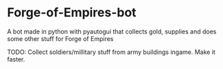 # Forge-of-Empires-bot
A bot made in python with pyautogui that collects gold, supplies and does some other stuff for Forge of Empires

TODO:
Collect soldiers/millitary stuff from army buildings ingame.
Make it faster.
